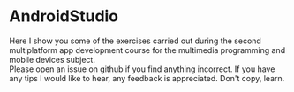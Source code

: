 # AndroidStudio
Here I show you some of the exercises carried out during the second multiplatform app development course for the multimedia programming and mobile devices subject.  
Please open an issue on github if you find anything incorrect. If you have any tips I would like to hear, any feedback is appreciated. Don't copy, learn.
